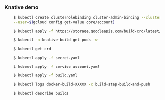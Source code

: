 ### Knative demo

```bash
    $ kubectl create clusterrolebinding cluster-admin-binding --clusterrole=cluster-admin \
    --user=$(gcloud config get-value core/account)
```

```bash
    $ kubectl apply -f https://storage.googleapis.com/build-crd/latest/release.yaml
```

```bash
    $ kubectl -n knative-build get pods -w
```

```bash
    $ kubectl get crd
```

```bash
    $ kubectl apply -f secret.yaml
```

```bash
    $ kubectl apply -f service-account.yaml
```

```bash
    $ kubectl apply -f build.yaml
```

```bash
    $ kubectl logs docker-build-XXXXX -c build-step-build-and-push
```

```bash
    $ kubectl describe builds
```